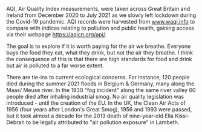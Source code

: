 AQI, Air Quality Index measurements, were taken across Great Britain and Ireland from December 2020 to July 2021 as we slowly left lockdown during the Covid-19 pandemic.  AQI records were harvested from www.waqi.info to compare with indices relating to pollution and public health, gaining access via their webpage https://aqicn.org/api/.

The goal is to explore if it is worth paying for the air we breathe. Everyone buys the food they eat, what they drink, but not the air they breathe. I think the consequence of this is that there are high standards for food and drink but air is polluted to a far worse extent. 

There are tie-ins to current ecological concerns.  For instance, 120 people died during the summer 2021 floods in Belgium & Germany, many along the Maas/ Meuse river.  In the 1930 "fog incident" along the same river valley 60 people died after inhaling industrial smog.  No air quality legislation was introduced - until the creation of the EU.  In the UK, the Clean Air Acts of 1956 (four years after London's Great Smog), 1956 and 1993 were passed, but it took almost a decade for the 2013 death of nine-year-old Ella Kissi-Debrah to be legally attributed to "air pollution exposure" in Lambeth.


